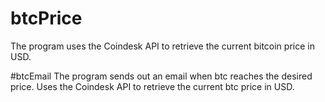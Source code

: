 # btcPrice
The program uses the Coindesk API to retrieve the current bitcoin price in USD. 

#btcEmail
The program sends out an email when btc reaches the desired price. Uses the Coindesk API to retrieve the current btc price in USD. 
